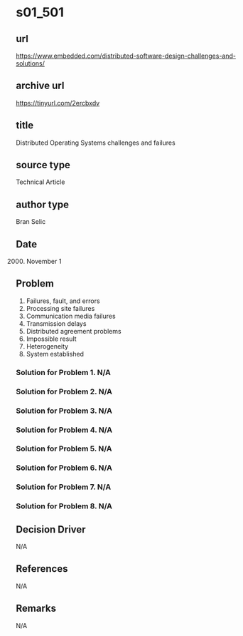 # s01_501

## url
https://www.embedded.com/distributed-software-design-challenges-and-solutions/

## archive url
https://tinyurl.com/2ercbxdv

## title
Distributed Operating Systems challenges and failures

## source type
Technical Article

## author type
Bran Selic

## Date
2000. November 1

## Problem
1. Failures, fault, and errors
2. Processing site failures
3. Communication media failures
4. Transmission delays
5. Distributed agreement problems
6. Impossible result
7. Heterogeneity
8. System established

### Solution for Problem 1. N/A
### Solution for Problem 2. N/A
### Solution for Problem 3. N/A
### Solution for Problem 4. N/A
### Solution for Problem 5. N/A
### Solution for Problem 6. N/A
### Solution for Problem 7. N/A
### Solution for Problem 8. N/A

## Decision Driver
N/A


## References
N/A

## Remarks
N/A